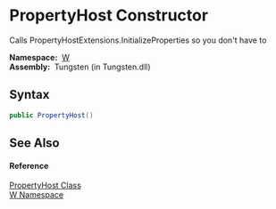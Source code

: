 PropertyHost Constructor
========================
   Calls PropertyHostExtensions.InitializeProperties so you don't have to

  **Namespace:**  [W][1]  
  **Assembly:**  Tungsten (in Tungsten.dll)

Syntax
------

```csharp
public PropertyHost()
```


See Also
--------

#### Reference
[PropertyHost Class][2]  
[W Namespace][1]  

[1]: ../README.md
[2]: README.md
